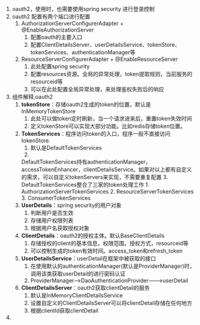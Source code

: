 1. oauth2，使用时，也需要使用spring security 进行登录控制
2. oauth2 配置有两个端口进行配置
    1. AuthorizationServerConfigurerAdapter + @EnableAuthorizationServer
        1. 配置oauth的主要入口
        2. 配置ClientDetailsServer、userDetailsService、tokenStore、tokenServices、authenticationManager等
    2. ResourceServerConfigurerAdapter + @EnableResourceServer
        1. 此处配置spring security
        2. 配置resources资源。全局的异常处理，token提取规则，当前服务的resourceid等
        3. 可以在此处配置全局异常处理，来处理鉴权失败后的响应
3. 组件解释,oauth2
    1. **tokenStore**：存储oauth2生成的token的位置，默认是InMemoryTokenStore
        1. 此处可以做token定时刷新，当一个请求进来后，重置token失效时间
        2. 定义tokenStore可以实现大部分功能。比如redis存储token位置。
    2. **TokenServices**：程序访问token的入口，程序一般不直接访问tokenStore.
        1. 默认是DefaultTokenServices
        2.
       DefaultTokenServices持有authenticationManager，accessTokenEnhancer，clientDetailsService。如果对以上都有自定义的需求，可以自定义tokenServers来实现，不需要重复配置
        3. DefaultTokenServices整合了三家的token处理工作
            1. AuthorizationServerTokenServices
            2. ResourceServerTokenServices
            3. ConsumerTokenServices
    3. **UserDetails**：spring security的用户对象
        1. 判断用户是否生效
        2. 存储用户权限列表
        3. 根据用户名获取授权对象
    4. **ClientDetails**：oauth2的授权主体。默认BaseClientDetails
        1. 存储授权的client的基本信息，权限范围，授权方式，resourceid等
        2. 可以控制生成的token有效时间。access_token和refresh_token
    5. **UserDetailsService**：userDetail在框架中被获取的接口
        1. 在使用默认的authenticationManager(默认是ProviderManager)时，调用该类获取userDetail的进行密码认证
        2. ProviderManager-->DaoAuthenticationProvider--->userDetail
    6. **ClientDetailsServer**：oauth2获取clientDetail的服务
        1. 默认是InMemoryClientDetailsService
        2. 设置自定义的ClientDetailsServer可以将clientDetail存储在任何地方
        3. 根据clientId获取clientDetail
4.  

